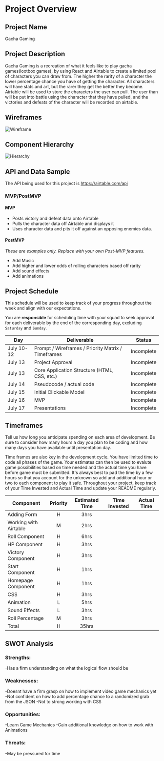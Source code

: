 # Project Overview

## Project Name

Gacha Gaming

## Project Description

Gacha Gaming is a recreation of what it feels like to play gacha games(lootbox games), by using React and Airtable to create a limited pool of characters you can draw from. The higher the rarity of a character the lower percentage chance you have of getting the character. All characters will have stats and art, but the rarer they get the better they become. Airtable will be used to store the characters the user can pull. The user than will be put into battle using the character that they have pulled, and the victories and defeats of the character will be recorded on airtable.

## Wireframes

![Wireframe](https://i.imgur.com/4HuEB0i.jpg)

## Component Hierarchy
![Hierarchy](https://i.imgur.com/ja5U2RO.jpg)

## API and Data Sample

The API being used for this project is https://airtable.com/api

### MVP/PostMVP  

#### MVP 

- Posts victory and defeat data onto Airtable
- Pulls the character data off Airtable and displays it
- Uses character data and pits it off against an opposing enemies data.

#### PostMVP  
*These are examples only. Replace with your own Post-MVP features.*

- Add Music
- Add higher and lower odds of rolling characters based off rarity
- Add sound effects
- Add animations

## Project Schedule

This schedule will be used to keep track of your progress throughout the week and align with our expectations.  

You are **responsible** for scheduling time with your squad to seek approval for each deliverable by the end of the corresponding day, excluding `Saturday` and `Sunday`.

|  Day | Deliverable | Status
|---|---| ---|
|July 10-12| Prompt / Wireframes / Priority Matrix / Timeframes | Incomplete
|July 13| Project Approval | Incomplete
|July 13| Core Application Structure (HTML, CSS, etc.) | Incomplete
|July 14| Pseudocode / actual code | Incomplete
|July 15| Initial Clickable Model  | Incomplete
|July 16| MVP | Incomplete
|July 17| Presentations | Incomplete

## Timeframes

Tell us how long you anticipate spending on each area of development. Be sure to consider how many hours a day you plan to be coding and how many days you have available until presentation day.

Time frames are also key in the development cycle.  You have limited time to code all phases of the game.  Your estimates can then be used to evalute game possibilities based on time needed and the actual time you have before game must be submitted. It's always best to pad the time by a few hours so that you account for the unknown so add and additional hour or two to each component to play it safe. Throughout your project, keep track of your Time Invested and Actual Time and update your README regularly.

| Component | Priority | Estimated Time | Time Invested | Actual Time |
| --- | :---: |  :---: | :---: | :---: |
| Adding Form | H | 3hrs| | |
| Working with Airtable | M | 2hrs|  |  |
| Roll Component | H | 6hrs|  |  |
| HP Component | H | 3hrs|  |  |
| Victory Component | H | 3hrs|  |  |
| Start Component | H | 1hrs|  |  |
| Homepage Component| H | 1hrs|  |  |
| CSS | H | 3hrs|  |  |
| Animation | L | 5hrs|  |  |
| Sound Effects | L | 3hrs|  |  |
| Roll Percentage | M | 3hrs| | |
| Total | H | 35hrs|  |  |

## SWOT Analysis

### Strengths: 
-Has a firm understanding on what the logical flow should be

### Weaknesses:
-Doesnt have a firm grasp on how to implement video game mechanics yet
-Not confident on how to add percentage chance to a randomized grab from the JSON
-Not to strong working with CSS

### Opportunities:
-Learn Game Mechanics
-Gain additional knowledge on how to work with Animations

### Threats:
-May be pressured for time